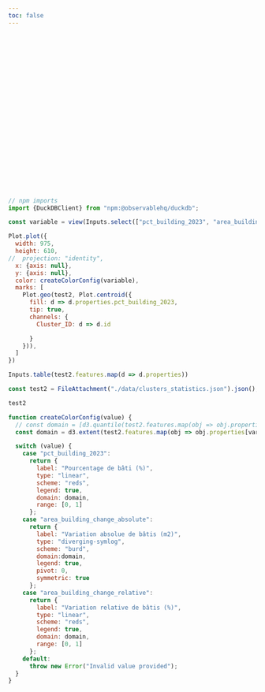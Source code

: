 ```yaml
---
toc: false
---
```


<div class="hero">
  <h1>CRaTT</h1>
</div>

```js
// npm imports
import {DuckDBClient} from "npm:@observablehq/duckdb";
```

```js
const variable = view(Inputs.select(["pct_building_2023", "area_building_change_absolute", "area_building_change_relative"], {value: "pct_building_2023", label: "Choisissez la variable à afficher"}));
```

```js
Plot.plot({
  width: 975,
  height: 610,
//  projection: "identity",
  x: {axis: null},
  y: {axis: null},
  color: createColorConfig(variable),
  marks: [
    Plot.geo(test2, Plot.centroid({
      fill: d => d.properties.pct_building_2023,
      tip: true,
      channels: {
        Cluster_ID: d => d.id

      }
    })),
  ]
})
```



<!-- QUERIES SQL -->

```js
Inputs.table(test2.features.map(d => d.properties))
```


```js
const test2 = FileAttachment("./data/clusters_statistics.json").json();
```

```js
test2
```


```js
function createColorConfig(value) {
  // const domain = [d3.quantile(test2.features.map(obj => obj.properties[variable]), 0.1), d3.quantile(test2.features.map(obj => obj.properties[variable]), 0.9)]
  const domain = d3.extent(test2.features.map(obj => obj.properties[variable]))

  switch (value) {
    case "pct_building_2023":
      return {
        label: "Pourcentage de bâti (%)",
        type: "linear",
        scheme: "reds",
        legend: true,
        domain: domain,
        range: [0, 1]
      };
    case "area_building_change_absolute":
      return {
        label: "Variation absolue de bâtis (m2)",
        type: "diverging-symlog",
        scheme: "burd",
        domain:domain,
        legend: true,
        pivot: 0,
        symmetric: true
      };
    case "area_building_change_relative":
      return {
        label: "Variation relative de bâtis (%)",
        type: "linear",
        scheme: "reds",
        legend: true,
        domain: domain,
        range: [0, 1]
      };
    default:
      throw new Error("Invalid value provided");
  }
}
```


<style>

.hero {
  display: flex;
  flex-direction: column;
  align-items: center;
  font-family: var(--sans-serif);
  margin: 4rem 0 8rem;
  text-wrap: balance;
  text-align: center;
}

.hero h1 {
  margin: 1rem 0;
  padding: 1rem 0;
  max-width: none;
  font-size: 14vw;
  font-weight: 900;
  line-height: 1;
  background: linear-gradient(30deg, var(--theme-foreground-focus), currentColor);
  -webkit-background-clip: text;
  -webkit-text-fill-color: transparent;
  background-clip: text;
}

.hero h2 {
  margin: 0;
  max-width: 34em;
  font-size: 20px;
  font-style: initial;
  font-weight: 500;
  line-height: 1.5;
  color: var(--theme-foreground-muted);
}

@media (min-width: 640px) {
  .hero h1 {
    font-size: 90px;
  }
}

</style>
